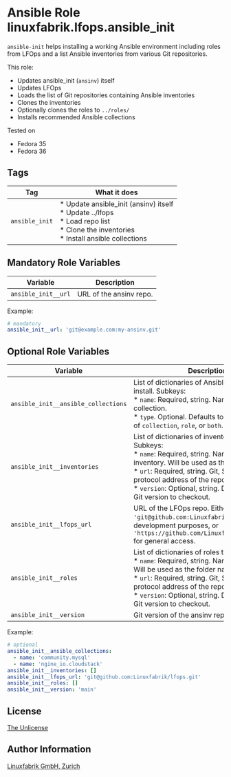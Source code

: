 # Ansible Role linuxfabrik.lfops.ansible_init

`ansible-init` helps installing a working Ansible environment including roles from LFOps and a list Ansible inventories from various Git repositories.

This role:

* Updates ansible_init (`ansinv`) itself
* Updates LFOps
* Loads the list of Git repositories containing Ansible inventories
* Clones the inventories
* Optionally clones the roles to `../roles/`
* Installs recommended Ansible collections

Tested on

* Fedora 35
* Fedora 36



## Tags

| Tag            | What it does                                                                                                                                   |
| ---            | ------------                                                                                                                                   |
| `ansible_init` | * Update ansible_init (ansinv) itself<br> * Update ../lfops<br> * Load repo list<br> * Clone the inventories<br> * Install ansible collections |


## Mandatory Role Variables

| Variable | Description |
| -------- | ----------- |
| `ansible_init__url` | URL of the ansinv repo. |

Example:
```yaml
# mandatory
ansible_init__url: 'git@example.com:my-ansinv.git'
```


## Optional Role Variables

| Variable | Description | Default Value |
| -------- | ----------- | ------------- |
| `ansible_init__ansible_collections` | List of dictionaries of Ansible collections to install. Subkeys: <br> * `name`: Required, string. Name of the collection. <br> * `type`. Optional. Defaults to `collection`. One of `collection`, `role`, or `both`. | All collections required to use LFOps |
| `ansible_init__inventories` | List of dictionaries of inventories to clone. Subkeys: <br> * `name`: Required, string. Name of the inventory. Will be used as the folder name. <br> * `url`: Required, string. Git, SSH, or HTTP(S) protocol address of the repository. <br> * `version`: Optional, string. Defaults to `'main'`. Git version to checkout. | `[]` |
| `ansible_init__lfops_url` | URL of the LFOps repo. Either `'git@github.com:Linuxfabrik/lfops.git'` for development purposes, or `'https://github.com/Linuxfabrik/lfops.git'` for general access. | `'https://github.com/Linuxfabrik/lfops.git'` |
| `ansible_init__roles` | List of dictionaries of roles to clone. Subkeys: <br> * `name`: Required, string. Name of the role. Will be used as the folder name. <br> * `url`: Required, string. Git, SSH, or HTTP(S) protocol address of the repository. <br> * `version`: Optional, string. Defaults to `'main'`. Git version to checkout. | `[]` |
| `ansible_init__version` | Git version of the ansinv repo to checkout. | `'main'` |

Example:
```yaml
# optional
ansible_init__ansible_collections:
  - name: 'community.mysql'
  - name: 'ngine_io.cloudstack'
ansible_init__inventories: []
ansible_init__lfops_url: 'git@github.com:Linuxfabrik/lfops.git'
ansible_init__roles: []
ansible_init__version: 'main'
```


## License

[The Unlicense](https://unlicense.org/)


## Author Information

[Linuxfabrik GmbH, Zurich](https://www.linuxfabrik.ch)
